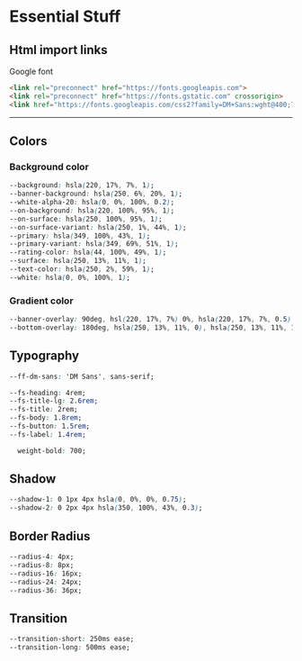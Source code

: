# Essential Stuff

## Html import links

Google font

``` html
<link rel="preconnect" href="https://fonts.googleapis.com">
<link rel="preconnect" href="https://fonts.gstatic.com" crossorigin>
<link href="https://fonts.googleapis.com/css2?family=DM+Sans:wght@400;700&display=swap" rel="stylesheet">
```

---

## Colors

### Background color

``` css
--background: hsla(220, 17%, 7%, 1);
--banner-background: hsla(250, 6%, 20%, 1);
--white-alpha-20: hsla(0, 0%, 100%, 0.2);
--on-background: hsla(220, 100%, 95%, 1);
--on-surface: hsla(250, 100%, 95%, 1);
--on-surface-variant: hsla(250, 1%, 44%, 1);
--primary: hsla(349, 100%, 43%, 1);
--primary-variant: hsla(349, 69%, 51%, 1);
--rating-color: hsla(44, 100%, 49%, 1);
--surface: hsla(250, 13%, 11%, 1);
--text-color: hsla(250, 2%, 59%, 1);
--white: hsla(0, 0%, 100%, 1);
```

### Gradient color

``` css
--banner-overlay: 90deg, hsl(220, 17%, 7%) 0%, hsla(220, 17%, 7%, 0.5) 100%;
--bottom-overlay: 180deg, hsla(250, 13%, 11%, 0), hsla(250, 13%, 11%, 1);
```

## Typography

``` css
--ff-dm-sans: 'DM Sans', sans-serif;

--fs-heading: 4rem;
--fs-title-lg: 2.6rem;
--fs-title: 2rem;
--fs-body: 1.8rem;
--fs-button: 1.5rem;
--fs-label: 1.4rem;

  weight-bold: 700;
```

## Shadow

``` css
--shadow-1: 0 1px 4px hsla(0, 0%, 0%, 0.75);
--shadow-2: 0 2px 4px hsla(350, 100%, 43%, 0.3);
```

## Border Radius

``` css
--radius-4: 4px;
--radius-8: 8px;
--radius-16: 16px;
--radius-24: 24px;
--radius-36: 36px;
```

## Transition

``` css
--transition-short: 250ms ease;
--transition-long: 500ms ease;
```
